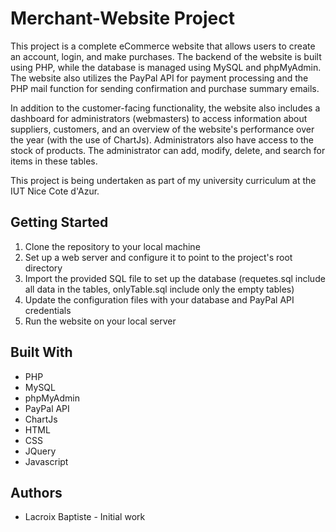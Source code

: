 # Merchant-Website Project

This project is a complete eCommerce website that allows users to create an account, login, and make purchases. The backend of the website is built using PHP, while the database is managed using MySQL and phpMyAdmin. The website also utilizes the PayPal API for payment processing and the PHP mail function for sending confirmation and purchase summary emails.

In addition to the customer-facing functionality, the website also includes a dashboard for administrators (webmasters) to access information about suppliers, customers, and an overview of the website's performance over the year (with the use of ChartJs). Administrators also have access to the stock of products. The administrator can add, modify, delete, and search for items in these tables.

This project is being undertaken as part of my university curriculum at the IUT Nice Cote d'Azur.

## Getting Started

1. Clone the repository to your local machine
2. Set up a web server and configure it to point to the project's root directory
3. Import the provided SQL file to set up the database (requetes.sql include all data in the tables, onlyTable.sql include only the empty tables)
4. Update the configuration files with your database and PayPal API credentials
5. Run the website on your local server

## Built With

* PHP
* MySQL
* phpMyAdmin
* PayPal API
* ChartJs
* HTML
* CSS
* JQuery
* Javascript

## Authors

* Lacroix Baptiste - Initial work
